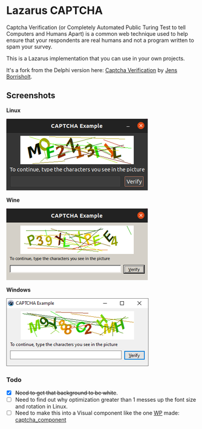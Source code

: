 # Lazarus CAPTCHA

Captcha Verification (or Completely Automated Public Turing Test to tell Computers and Humans Apart) is a common web technique used to help ensure that your respondents are real humans and not a program written to spam your survey.

This is a Lazarus implementation that you can use in your own projects.

It's a fork from the Delphi version here: [Captcha Verification](https://github.com/JensBorrisholt/Captcha-Verification) by [Jens Borrisholt](https://github.com/JensBorrisholt).

## Screenshots

**Linux**

![CAPTCHA Example Linux](img/CAPTCHAExample-linux.png)

**Wine**

![CAPTCHA Example Wine](img/CAPTCHAExample-wine.png)

**Windows**

![CAPTCHA Example Windows](img/CAPTCHAExample-windows.png)

### Todo

- [x] ~~Need to get that background to be white~~.
- [ ] Need to find out why optimization greater than 1 messes up the font size and rotation in Linux.
- [ ] Need to make this into a Visual component like the one [WP](https://github.com/wp-xyz) made: [captcha_component](https://github.com/wp-xyz/captcha_component)